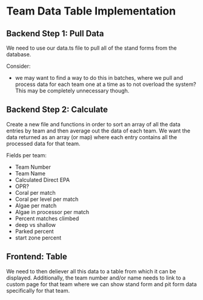 # Team Data Table Implementation

## Backend Step 1: Pull Data

We need to use our data.ts file to pull all of the stand forms from the database.

Consider:
* we may want to find a way to do this in batches, where we pull and process data for each team one at a time as to not overload the system? This may be completely unnecessary though.

## Backend Step 2: Calculate

Create a new file and functions in order to sort an array of all the data entries by team and then average out the data of each team. We want the data returned as an array (or map) where each entry contains all the processed data for that team.

Fields per team:
* Team Number
* Team Name
* Calculated Direct EPA
* OPR?
* Coral per match
* Coral per level per match
* Algae per match
* Algae in processor per match
* Percent matches climbed
* deep vs shallow
* Parked percent
* start zone percent

## Frontend: Table

We need to then deliever all this data to a table from which it can be displayed. Additionally, the team number and/or name needs to link to a custom page for that team where we can show stand form and pit form data specifically for that team.